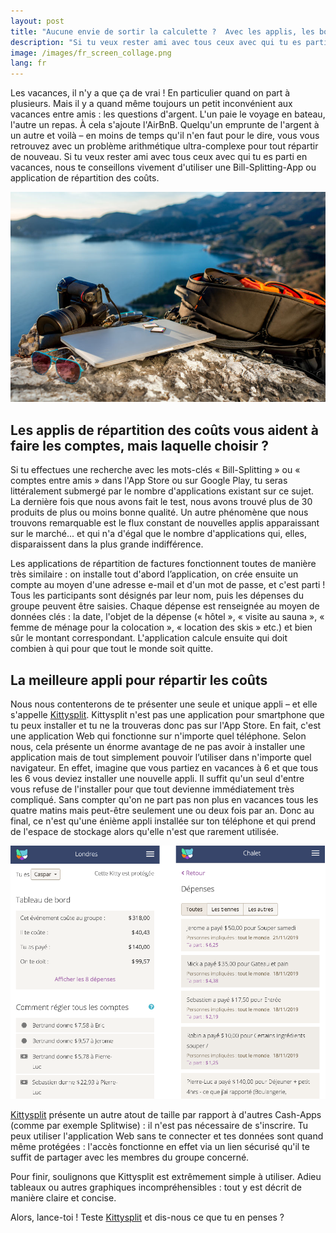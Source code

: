 ```yaml
---
layout: post
title: "Aucune envie de sortir la calculette ?  Avec les applis, les bons comptes font les bons amis"
description: "Si tu veux rester ami avec tous ceux avec qui tu es parti en vacances, nous te conseillons vivement d'utiliser une Bill-Splitting-App ou application de répartition des coûts."
image: /images/fr_screen_collage.png
lang: fr
---
```


Les vacances, il n'y a que ça de vrai ! En particulier quand on part à plusieurs. Mais il y a quand même toujours un petit inconvénient aux vacances entre amis : les questions d'argent. L'un paie le voyage en bateau, l'autre un repas. À cela s'ajoute l'AirBnB. Quelqu'un emprunte de l'argent à un autre et voilà – en moins de temps qu'il n'en faut pour le dire, vous vous retrouvez avec un problème arithmétique ultra-complexe pour tout répartir de nouveau. Si tu veux rester ami avec tous ceux avec qui tu es parti en vacances, nous te conseillons vivement d'utiliser une Bill-Splitting-App ou application de répartition des coûts.



![{{ page.title }}](/images/travel_camera_mountain.jpg '{{ page.title }}')


## Les applis de répartition des coûts vous aident à faire les comptes, mais laquelle choisir ?

Si tu effectues une recherche avec les mots-clés « Bill-Splitting » ou « comptes entre amis » dans l'App Store ou sur Google Play, tu seras littéralement submergé par le nombre d'applications existant sur ce sujet. La dernière fois que nous avons fait le test, nous avons trouvé plus de 30 produits de plus ou moins bonne qualité. Un autre phénomène que nous trouvons remarquable est le flux constant de nouvelles applis apparaissant sur le marché... et qui n'a d'égal que le nombre d'applications qui, elles, disparaissent dans la plus grande indifférence.

Les applications de répartition de factures fonctionnent toutes de manière très similaire : on installe tout d'abord l’application, on crée ensuite un compte au moyen d'une adresse e-mail et d'un mot de passe, et c'est parti ! Tous les participants sont désignés par leur nom, puis les dépenses du groupe peuvent être saisies. Chaque dépense est renseignée au moyen de données clés : la date, l'objet de la dépense (« hôtel », « visite au sauna », « femme de ménage pour la colocation », « location des skis » etc.) et bien sûr le montant correspondant.  L'application calcule ensuite qui doit combien à qui pour que tout le monde soit quitte.

## La meilleure appli pour répartir les coûts

Nous nous contenterons de te présenter une seule et unique appli – et elle s'appelle [Kittysplit](https://kittysplit.com/fr). Kittysplit n'est pas une application pour smartphone que tu peux installer et tu ne la trouveras donc pas sur l'App Store. En fait, c'est une application Web qui fonctionne sur n'importe quel téléphone. Selon nous, cela présente un énorme avantage de ne pas avoir à installer une application mais de tout simplement pouvoir l’utiliser dans n'importe quel navigateur. En effet, imagine que vous partiez en vacances à 6 et que tous les 6 vous deviez installer une nouvelle appli. Il suffit qu'un seul d'entre vous refuse de l'installer pour que tout devienne immédiatement très compliqué. Sans compter qu'on ne part pas non plus en vacances tous les quatre matins mais peut-être seulement une ou deux fois par an. Donc au final, ce n'est qu'une énième appli installée sur ton téléphone et qui prend de l'espace de stockage alors qu'elle n'est que rarement utilisée.

![Splitting costs](/images/fr_screen_collage.png 'Kitysplit')

[Kittysplit](https://kittysplit.com/fr) présente un autre atout de taille par rapport à d'autres Cash-Apps (comme par exemple Splitwise) : il n'est pas nécessaire de s'inscrire. Tu peux utiliser l'application Web sans te connecter et tes données sont quand même protégées : l'accès fonctionne en effet via un lien sécurisé qu'il te suffit de partager avec les membres du groupe concerné.

Pour finir, soulignons que Kittysplit est extrêmement simple à utiliser. Adieu tableaux ou autres graphiques incompréhensibles : tout y est décrit de manière claire et concise.

Alors, lance-toi ! Teste [Kittysplit](https://kittysplit.com/fr) et dis-nous ce que tu en penses ?
